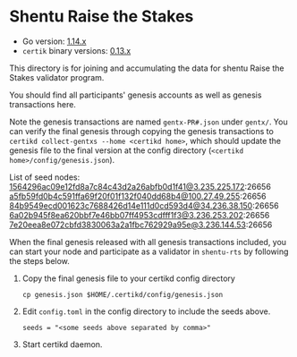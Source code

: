 # Shentu Raise the Stakes #

 - Go version: [1.14.x](https://golang.org/dl/)
 - `certik` binary versions: [0.13.x](https://github.com/certikfoundation/chain/releases)

This directory is for joining and accumulating the data for shentu Raise the Stakes validator program.

You should find all participants' genesis accounts as well as genesis transactions here.

Note the genesis transactions are named `gentx-PR#.json` under `gentx/`. You can verify the final genesis through copying the genesis transactions to `certikd collect-gentxs --home <certikd home>`, which should update the genesis file to the final version at the config directory (`<certikd home>/config/genesis.json`).

List of seed nodes:
1564296ac09e12fd8a7c84c43d2a26abfb0d1f41@3.235.225.172:26656
a5fb59fd0b4c591ffa69f20f01f132f040dd68b4@100.27.49.255:26656
84b9549ecd001623c7688426d14e111d0cd593d4@34.236.38.150:26656
6a02b945f8ea620bbf7e46bb07ff4953cdfff1f3@3.236.253.202:26656
7e20eea8e072cbfd3830063a2a1fbc762929a95e@3.236.144.53:26656

When the final genesis released with all genesis transactions included, you can start your node and participate as a validator in `shentu-rts` by following the steps below.

 1. Copy the final genesis file to your certikd config directory
    ```
    cp genesis.json $HOME/.certikd/config/genesis.json
    ```
 2. Edit `config.toml` in the config directory to include the seeds above.
    ```
    seeds = "<some seeds above separated by comma>"
    ```
 3. Start certikd daemon.